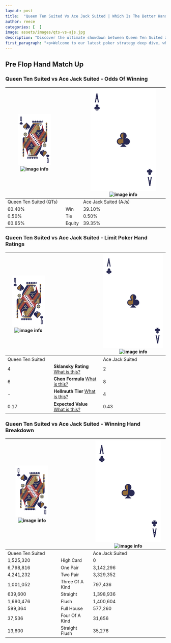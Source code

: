```yaml
---
layout: post
title:  "Queen Ten Suited Vs Ace Jack Suited | Which Is The Better Hand In Poker? A Complete Guide"
author: reece
categories: [  ]
image: assets/images/qts-vs-ajs.jpg
description: "Discover the ultimate showdown between Queen Ten Suited and Ace Jack Suited in poker! Uncover the odds, strategies, and scenarios where one hand triumphs over the other. Get ready to up your poker game with this thrilling analysis."
first_paragraph: "<p>Welcome to our latest poker strategy deep dive, where we're pitting two distinct hands against each other in a high-stakes showdown: Queen Ten Suited vs Ace Jack Suited.</p><p>In the dynamic world of poker, every decision counts, and knowing which hand holds the upper hand is key to your success at the table.</p><p>In this article, we'll dissect these two hands, explore the scenarios where one dominates the other, and equip you with the knowledge to make strategic choices that can tip the odds in your favor.</p><p>Get ready to unravel the intriguing dynamics of these poker hands and elevate your game to new heights.</p>"
---
```




[comment]: # (sp0)

## Pre Flop Hand Match Up

<div class="table hand-ratings" markdown="1"> 



### Queen Ten Suited vs Ace Jack Suited - Odds Of Winning


    
| ![image info](assets/images/hand1/Q.png) ![image info](assets/images/hand1/Ts.png) |  | ![image info](assets/images/hand2/A.png) ![image info](assets/images/hand2/Js.png) |
| -------- | -------- | -------- |
| Queen Ten Suited (QTs) |  | Ace Jack Suited (AJs) |
| 60.40% | Win | 39.10% |
| 0.50% | Tie | 0.50% |
| 60.65% | Equity | 39.35% |




[comment]: # (sp1)



### Queen Ten Suited vs Ace Jack Suited - Limit Poker Hand Ratings


    
| ![image info](assets/images/hand1/Q.png) ![image info](assets/images/hand1/Ts.png) |  | ![image info](assets/images/hand2/A.png) ![image info](assets/images/hand2/Js.png) |
| -------- | -------- | -------- |
| Queen Ten Suited |  | Ace Jack Suited |
| 4 | **Sklansky Rating** [What is this?](/sklansky-rating-explained) | 2 |
| 6 | **Chen Formula** [What is this?](/chen-formula-explained) | 8 |
| - | **Hellmuth Tier** [What is this?](/Hellmuth-tier-explained) | 4 |
| 0.17 | **Expected Value** [What is this?](/expected-value-explained) | 0.43 |




[comment]: # (sp2)



### Queen Ten Suited vs Ace Jack Suited - Winning Hand Breakdown


    
| ![image info](assets/images/hand1/Q.png) ![image info](assets/images/hand1/Ts.png) |  | ![image info](assets/images/hand2/A.png) ![image info](assets/images/hand2/Js.png) |
| -------- | -------- | -------- |
| Queen Ten Suited |  | Ace Jack Suited |
| 1,525,320 | High Card | 0 |
| 6,798,816 | One Pair | 3,142,296 |
| 4,241,232 | Two Pair | 3,329,352 |
| 1,001,052 | Three Of A Kind | 797,436 |
| 639,600 | Straight | 1,398,936 |
| 1,690,476 | Flush | 1,400,604 |
| 599,364 | Full House | 577,260 |
| 37,536 | Four Of A Kind | 31,656 |
| 13,600 | Straight Flush | 35,276 |




[comment]: # (sp3)



</div>

[comment]: # (sp4)



[comment]: # (sp5)

